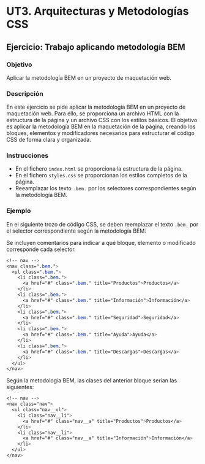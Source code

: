 # UT3. Arquitecturas y Metodologías CSS

## Ejercicio: Trabajo aplicando metodología BEM

### Objetivo

Aplicar la metodología BEM en un proyecto de maquetación web.

### Descripción

En este ejercicio se pide aplicar la metodología BEM en un proyecto de maquetación web. Para ello, se proporciona un archivo HTML con la estructura de la página y un archivo CSS con los estilos básicos. El objetivo es aplicar la metodología BEM en la maquetación de la página, creando los bloques, elementos y modificadores necesarios para estructurar el código CSS de forma clara y organizada.

### Instrucciones

- En el fichero `index.html` se proporciona la estructura de la página. 
- En el fichero `styles.css` se proporcionan los estilos completos de la página.
- Reeamplazar los texto `.bem.` por los selectores correspondientes según la metodología BEM.


### Ejemplo

En el siguiente trozo de código CSS, se deben reemplazar el texto `.bem.` por el selector correspondiente según la metodología BEM:

Se incluyen comentarios para indicar a qué bloque, elemento o modificado corresponde cada selector.

```css
<!-- nav -->
<nav class=".bem.">
  <ul class=".bem.">
    <li class=".bem.">
      <a href="#" class=".bem." title="Productos">Productos</a>
    </li>
    <li class=".bem.">
      <a href="#" class=".bem." title="Información">Información</a>
    </li>
    <li class=".bem.">
      <a href="#" class=".bem." title="Seguridad">Seguridad</a>
    </li>
    <li class=".bem.">
      <a href="#" class=".bem." title="Ayuda">Ayuda</a>
    </li>
    <li class=".bem.">
      <a href="#" class=".bem." title="Descargas">Descargas</a>
    </li>
  </ul>
</nav>
```

Según la metodología BEM, las clases del anterior bloque serían las siguientes:

```css
<!-- nav -->
<nav class="nav">
  <ul class="nav__ul">
    <li class="nav__li">
      <a href="#" class="nav__a" title="Productos">Productos</a>
    </li>
    <li class="nav__li">
      <a href="#" class="nav__a" title="Información">Información</a>
    </li>
  </ul>
</nav>
```


